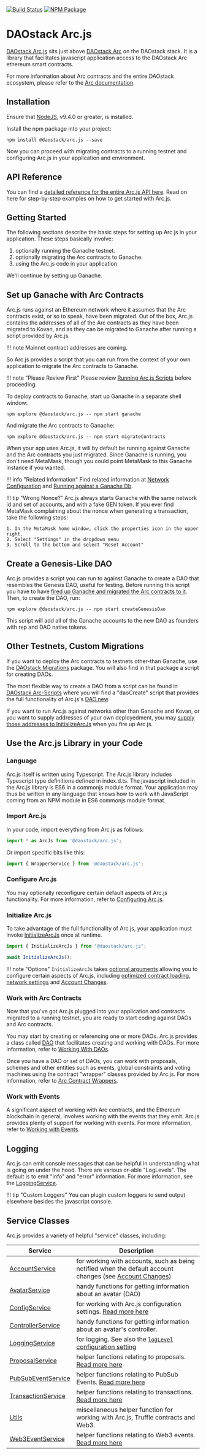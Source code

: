 [![Build Status](https://api.travis-ci.org/daostack/arc.js.svg?branch=master)](https://travis-ci.org/daostack/arc.js)
[![NPM Package](https://img.shields.io/npm/v/@daostack/arc.js.svg?style=flat-square)](https://www.npmjs.org/package/@daostack/arc.js)

# DAOstack Arc.js

[DAOstack Arc.js](https://github.com/daostack/arc.js) sits just above [DAOstack Arc](https://github.com/daostack/arc) on the DAOstack stack.  It is a library that facilitates javascript application access to the DAOstack Arc ethereum smart contracts.

For more information about Arc contracts and the entire DAOstack ecosystem, please refer to the [Arc documentation](https://daostack.github.io/arc/README/).

## Installation

Ensure that [NodeJS](https://nodejs.org/), v9.4.0 or greater, is installed.

Install the npm package into your project:

```script
npm install @daostack/arc.js --save
```

Now you can proceed with migrating contracts to a running testnet and configuring Arc.js in your application and environment.

## API Reference
You can find a [detailed reference for the entire Arc.js API here](/arc.js/api).  Read on here for step-by-step examples on how to get started with Arc.js.

## Getting Started

The following sections describe the basic steps for setting up Arc.js in your application. These steps basically involve:

1. optionally running the Ganache testnet.
2. optionally migrating the Arc contracts to Ganache.
3. using the Arc.js code in your application

We'll continue by setting up Ganache.

<a name="migratetoganache"></a>
## Set up Ganache with Arc Contracts

Arc.js runs against an Ethereum network where it assumes that the Arc contracts exist, or so to speak, have been migrated.  Out of the box, Arc.js contains the addresses of all of the Arc contracts as they have been migrated to Kovan, and as they can be migrated to Ganache after running a script provided by Arc.js.

!!! note 
    Mainnet contract addresses are coming.

So Arc.js provides a script that you can run from the context of your own application to migrate the Arc contracts to Ganache.

!!! note "Please Review First"
    Please review [Running Arc.js Scripts](Scripts.md) before proceeding.

To deploy contracts to Ganache, start up Ganache in a separate shell window:

```script
npm explore @daostack/arc.js -- npm start ganache
```

And migrate the Arc contracts to Ganache:

```script
npm explore @daostack/arc.js -- npm start migrateContracts
```

When your app uses Arc.js, it will by default be running against Ganache and the Arc contracts you just migrated.  Since Ganache is running, you don't need MetaMask, though you could point MetaMask to this Ganache instance if you wanted.

!!! info "Related Information"
    Find related information at [Network Configuration](Configuration.md#networksettings) and [Running against a Ganache Db](GanacheDb.md).

!!! tip "Wrong Nonce?"
    Arc.js always starts Ganache with the same network id and set of accounts, and with a fake GEN token.  If you ever find MetaMask complaining about the nonce when generating a transaction, take the following steps:

    1. In the MetaMask home window, click the properties icon in the upper right.
    2. Select "Settings" in the dropdown menu
    3. Scroll to the bottom and select "Reset Account"

## Create a Genesis-Like DAO

Arc.js provides a script you can run to against Ganache to create a DAO that resembles the Genesis DAO, useful for testing.  Before running this script you have to have [fired up Ganache and migrated the Arc contracts to it](#migratetoganache).  Then, to create the DAO, run:

```script
npm explore @daostack/arc.js -- npm start createGenesisDao
```

This script will add all of the Ganache accounts to the new DAO as founders with rep and DAO native tokens.

## Other Testnets, Custom Migrations
If you want to deploy the Arc contracts to testnets other-than Ganache, use the [DAOstack Migrations](https://github.com/daostack/migration) package.  You will also find in that package a script for creating DAOs.

The most flexible way to create a DAO from a script can be found in [DAOstack Arc-Scripts](https://github.com/daostack/arc.js-scripts) where you will find a "daoCreate" script that provides the full functionality of Arc.js's [DAO.new](/arc.js/api/classes/DAO#new).

If you want to run Arc.js against networks other than Ganache and Kovan, or you want to supply addresses of your own deployedment, you may [supply those addresses to InitializeArcJs](/arc.js/api/#initializearcjs) when you fire up Arc.js. 

## Use the Arc.js Library in your Code

### Language
Arc.js itself is written using Typescript. The Arc.js library includes Typescript type definitions defined in index.d.ts.  The javascript included in the Arc.js library is ES6 in a commonjs module format.  Your application may thus be written in any language that knows how to work with JavaScript coming from an NPM module in ES6 commonjs module format.

### Import Arc.js

In your code, import everything from Arc.js as follows:

```javascript
import * as ArcJs from '@daostack/arc.js';
```

Or import specific bits like this:

```javascript
import { WrapperService } from '@daostack/arc.js';
```

### Configure Arc.js

You may optionally reconfigure certain default aspects of Arc.js functionality. For more information, refer to [Configuring Arc.js](Configuration.md).

### Initialize Arc.js

To take advantage of the full functionality of Arc.js, your application must invoke [InitializeArcJs](/arc.js/api/README#initializearcjs) once at runtime.

```javascript
import { InitializeArcJs } from "@daostack/arc.js";

await InitializeArcJs();
```

!!! note "Options"
    `InitializeArcJs` takes [optional arguments](/arc.js/api/interfaces/InitializeArcOptions/) allowing you to configure certain aspects of Arc.js, including [optimized contract loading](Configuration.md#optimizedcontractloading), [network settings](Configuration.md#networksettings) and [Account Changes](Configuration.md#accountchanges).

### Work with Arc Contracts
Now that you've got Arc.js plugged into your application and contracts migrated to a running testnet, you are ready to start coding against DAOs and Arc contracts.

You may start by creating or referencing one or more DAOs.  Arc.js provides a class called [DAO](/arc.js/api/classes/DAO) that facilitates creating and working with DAOs.  For more information, refer to [Working With DAOs](Daos.md).

Once you have a DAO or set of DAOs, you can work with proposals, schemes and other entities such as events, global constraints and voting machines using the  contract "wrapper" classes provided by Arc.js.  For more information, refer to [Arc Contract Wrappers](Wrappers.md).

### Work with Events

A significant aspect of working with Arc contracts, and the Ethereum blockchain in general, involves working with the events that they emit.  Arc.js provides plenty of support for working with events. For more information, refer to [Working with Events](Events.md).

## Logging

Arc.js can emit console messages that can be helpful in understanding what is going on under the hood.  There are various or-able "LogLevels".  The default is to emit "info" and "error" information.  For more information, see the [LoggingService](/arc.js/api/classes/LoggingService).

!!! tip "Custom Loggers"
    You can plugin custom loggers to send output elsewhere besides the javascript console.

## Service Classes

Arc.js provides a variety of helpful "service" classes, including:


Service | Description
---------|----------
 [AccountService](/arc.js/api/classes/AccountService) | for working with accounts, such as being notified when the default account changes (see [Account Changes](Configuration.md#accountchanges))
[AvatarService](/arc.js/api/classes/AvatarService) | handy functions for getting information about an avatar (DAO)
[ConfigService](/arc.js/api/classes/ConfigService) | for working with Arc.js configuration settings. [Read more here](Configuration.md)
[ControllerService](/arc.js/api/classes/ControllerService) | handy functions for getting information about an avatar's controller.
[LoggingService](/arc.js/api/classes/LoggingService) | for logging.  See also the [`logLevel` configuration setting](Configuration.md#logging)
[ProposalService](/arc.js/api/classes/ProposalService) | helper functions relating to proposals. [Read more here](Proposals.md#proposals)
[PubSubEventService](/arc.js/api/classes/PubSubEventService) | helper functions relating to PubSub Events. [Read more here](Events.md#pubsub-events)
[TransactionService](/arc.js/api/classes/TransactionService) | helper functions relating to transactions. [Read more here](Transactions.md)
[Utils](/arc.js/api/classes/Utils) | miscellaneous helper function for working with Arc.js, Truffle contracts and Web3.
[Web3EventService](/arc.js/api/classes/Web3EventService) | helper functions relating to Web3 events. [Read more here](Events.md#web3-events)
